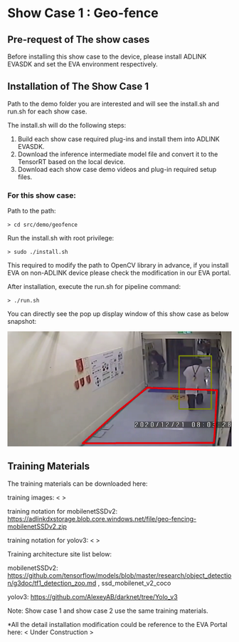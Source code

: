# Show Case 1 : Geo-fence

## Pre-request of The show cases

Before installing this show case to the device, please install ADLINK EVASDK and set the EVA environment respectively.

## Installation of The Show Case 1

Path to the demo folder you are interested and will see the install.sh and run.sh for each show case.

The install.sh will do the following steps:

1. Build each show case required plug-ins and install them into ADLINK EVASDK.
2. Download the inference intermediate model file and convert it to the TensorRT based on the local device.
3. Download each show case demo videos and plug-in required setup files.

### For this show case: 

Path to the path:

```
> cd src/demo/geofence
```

Run the install.sh with root privilege:

```
> sudo ./install.sh
```

This required to modify the path to OpenCV library in advance, if you install EVA on non-ADLINK device please check the modification in our EVA portal.

After installation, execute the run.sh for pipeline command:

```
> ./run.sh
```

You can directly see the pop up display window of this show case as below snapshot:

![image-showcase1](../../../figures/image-showcase1.png)

## Training Materials

The training materials can be downloaded here:

training images: <  >

training notation for mobilenetSSDv2: https://adlinkdxstorage.blob.core.windows.net/file/geo-fencing-mobilenetSSDv2.zip

training notation for yolov3: <  >

Training architecture site list below: 

mobilenetSSDv2: https://github.com/tensorflow/models/blob/master/research/object_detection/g3doc/tf1_detection_zoo.md , ssd_mobilenet_v2_coco

yolov3: https://github.com/AlexeyAB/darknet/tree/Yolo_v3

Note: Show case 1 and show case 2 use the same training materials.

*All the detail installation modification could be reference to the EVA Portal here: < Under Construction >